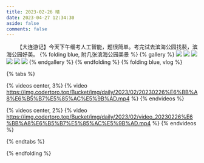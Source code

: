 ```yaml
---
title: 2023-02-26 晴
date: 2023-04-27 12:34:30
aside: false
comments: false
---
```


&ensp;&ensp;&ensp;&ensp;【大连游记】今天下午缓考人工智能，题很简单。考完试去滨海公园找裴，滨海公园好美。
{% folding blue, 附几张滨海公园美景 %}
{% gallery %}
![](https://oss.codertoro.top/Bucket/img/daily/2023/02/IMG_20230226_180540%E6%BB%A8%E6%B5%B7%E5%85%AC%E5%9B%AD.jpg)
![](https://oss.codertoro.top/Bucket/img/daily/2023/02/IMG_20230226_184135%E6%BB%A8%E6%B5%B7%E5%85%AC%E5%9B%AD.jpg)
![](https://oss.codertoro.top/Bucket/img/daily/2023/02/IMG_20230226_180415%E6%BB%A8%E6%B5%B7%E5%85%AC%E5%9B%AD.jpg)
![](https://oss.codertoro.top/Bucket/img/daily/2023/02/IMG_20230226_165933%E6%BB%A8%E6%B5%B7%E5%85%AC%E5%9B%AD.jpg)
![](https://oss.codertoro.top/Bucket/img/daily/2023/02/IMG_20230226_165358%E6%BB%A8%E6%B5%B7%E5%85%AC%E5%9B%AD.jpg)
![](https://oss.codertoro.top/Bucket/img/daily/2023/02/20230226%E5%9C%B0%E5%9B%BE.jpg)
{% endgallery %}
{% endfolding %}
{% folding blue, vlog %}

{% tabs %}
<!-- tab 一群小不点 -->
{% videos center, 3%}
{% video https://img.codertoro.top/Bucket/img/daily/2023/02/20230226%E6%BB%A8%E6%B5%B7%E5%85%AC%E5%9B%AD.mp4 %}
{% endvideos %}
<!-- endtab -->

<!-- tab 现实中见过的最大的轮船 -->
{% videos center, 2%}
{% video https://img.codertoro.top/Bucket/img/daily/2023/02/video_20230226%E6%BB%A8%E6%B5%B7%E5%85%AC%E5%9B%AD.mp4 %}
{% endvideos %}
<!-- endtab -->

{% endtabs %}

{% endfolding %}